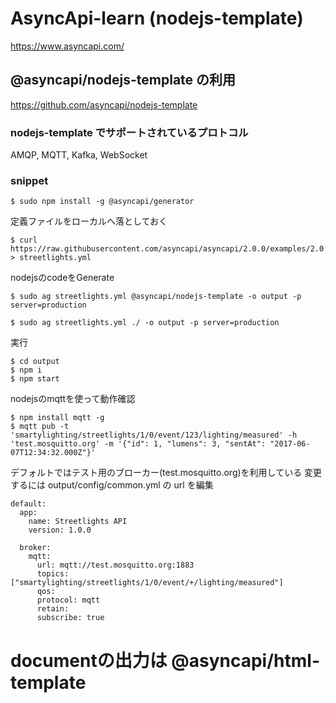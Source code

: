 # AsyncApi-learn (nodejs-template)

https://www.asyncapi.com/

## @asyncapi/nodejs-template の利用

https://github.com/asyncapi/nodejs-template

### nodejs-template でサポートされているプロトコル
AMQP, MQTT, Kafka, WebSocket

### snippet
```
$ sudo npm install -g @asyncapi/generator
```

定義ファイルをローカルへ落としておく
```
$ curl https://raw.githubusercontent.com/asyncapi/asyncapi/2.0.0/examples/2.0.0/streetlights.yml > streetlights.yml
```

nodejsのcodeをGenerate
```
$ sudo ag streetlights.yml @asyncapi/nodejs-template -o output -p server=production
```

```
$ sudo ag streetlights.yml ./ -o output -p server=production
```

実行
```
$ cd output
$ npm i
$ npm start
```

nodejsのmqttを使って動作確認
```
$ npm install mqtt -g
$ mqtt pub -t 'smartylighting/streetlights/1/0/event/123/lighting/measured' -h 'test.mosquitto.org' -m '{"id": 1, "lumens": 3, "sentAt": "2017-06-07T12:34:32.000Z"}'
```

デフォルトではテスト用のブローカー(test.mosquitto.org)を利用している
変更するには output/config/common.yml の url を編集
```
default:
  app:
    name: Streetlights API
    version: 1.0.0

  broker:
    mqtt:
      url: mqtt://test.mosquitto.org:1883
      topics: ["smartylighting/streetlights/1/0/event/+/lighting/measured"]
      qos:
      protocol: mqtt
      retain:
      subscribe: true
```

# documentの出力は @asyncapi/html-template
```

```